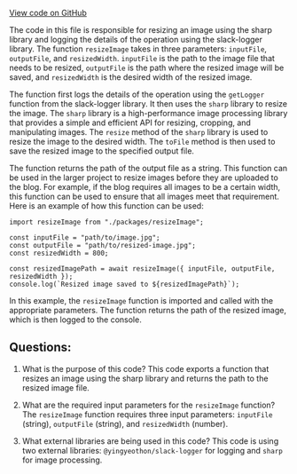[View code on GitHub](https://github.com/gaerongsalon/blog/imaging/lib/resizeImage.ts)

The code in this file is responsible for resizing an image using the sharp library and logging the details of the operation using the slack-logger library. The function `resizeImage` takes in three parameters: `inputFile`, `outputFile`, and `resizedWidth`. `inputFile` is the path to the image file that needs to be resized, `outputFile` is the path where the resized image will be saved, and `resizedWidth` is the desired width of the resized image.

The function first logs the details of the operation using the `getLogger` function from the slack-logger library. It then uses the `sharp` library to resize the image. The `sharp` library is a high-performance image processing library that provides a simple and efficient API for resizing, cropping, and manipulating images. The `resize` method of the `sharp` library is used to resize the image to the desired width. The `toFile` method is then used to save the resized image to the specified output file.

The function returns the path of the output file as a string. This function can be used in the larger project to resize images before they are uploaded to the blog. For example, if the blog requires all images to be a certain width, this function can be used to ensure that all images meet that requirement. Here is an example of how this function can be used:

```
import resizeImage from "./packages/resizeImage";

const inputFile = "path/to/image.jpg";
const outputFile = "path/to/resized-image.jpg";
const resizedWidth = 800;

const resizedImagePath = await resizeImage({ inputFile, outputFile, resizedWidth });
console.log(`Resized image saved to ${resizedImagePath}`);
```

In this example, the `resizeImage` function is imported and called with the appropriate parameters. The function returns the path of the resized image, which is then logged to the console.
## Questions: 
 1. What is the purpose of this code?
   This code exports a function that resizes an image using the sharp library and returns the path to the resized image file.

2. What are the required input parameters for the `resizeImage` function?
   The `resizeImage` function requires three input parameters: `inputFile` (string), `outputFile` (string), and `resizedWidth` (number).

3. What external libraries are being used in this code?
   This code is using two external libraries: `@yingyeothon/slack-logger` for logging and `sharp` for image processing.
